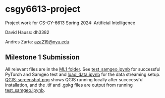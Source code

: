 # csgy6613-project

Project work for CS-GY-6613 Spring 2024: Artificial Intelligence

David Hauss: dh3382

Andres Zarta: aza219@nyu.edu

## Milestone 1 Submission
All relevant files are in the [ML1 folder](ML1). See [test_samgeo.ipynb](ML1/test_samgeo.ipynb) for successful PyTorch and Samgeo test and [load_data.ipynb](ML1/load_data.ipynb) for the data streaming setup. [QGIS-screenshot.png](ML1/QGIS-screenshot.png) shows QGIS running locally after succcessful installation, and the .tif and .gpkg files are output from running [test_samgeo.ipynb](ML1/test_samgeo.ipynb).
